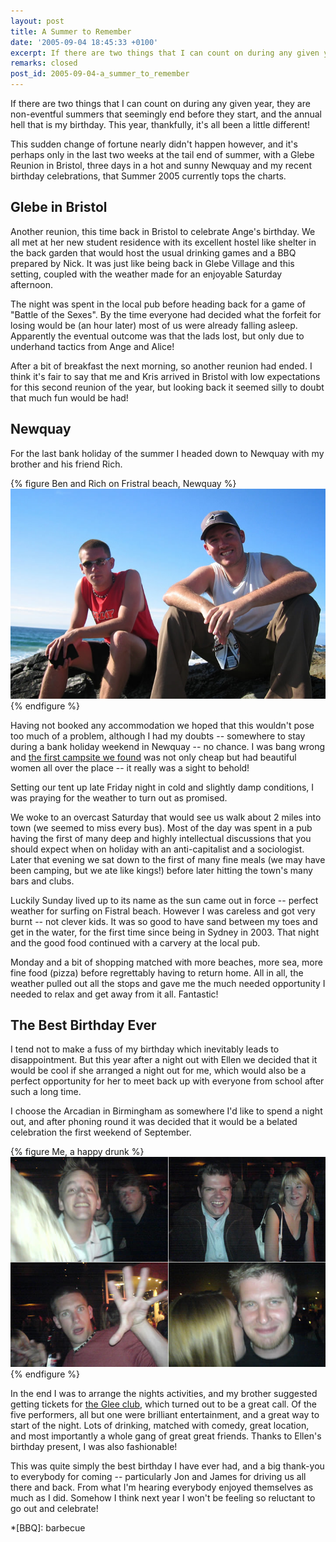 ```yaml
---
layout: post
title: A Summer to Remember
date: '2005-09-04 18:45:33 +0100'
excerpt: If there are two things that I can count on during any given year, they are non-eventful summers that seemingly end before they start, and the annual hell that is my birthday. Thankfully this year has been a little bit different!
remarks: closed
post_id: 2005-09-04-a_summer_to_remember
---
```

If there are two things that I can count on during any given year, they are non-eventful summers that seemingly end before they start, and the annual hell that is my birthday. This year, thankfully, it's all been a little different!

This sudden change of fortune nearly didn't happen however, and it's perhaps only in the last two weeks at the tail end of summer, with a Glebe Reunion in Bristol, three days in a hot and sunny Newquay and my recent birthday celebrations, that Summer 2005 currently tops the charts.

## Glebe in Bristol
Another reunion, this time back in Bristol to celebrate Ange's birthday. We all met at her new student residence with its excellent hostel like shelter in the back garden that would host the usual drinking games and a BBQ prepared by Nick. It was just like being back in Glebe Village and this setting, coupled with the weather made for an enjoyable Saturday afternoon.

The night was spent in the local pub before heading back for a game of "Battle of the Sexes". By the time everyone had decided what the forfeit for losing would be (an hour later) most of us were already falling asleep. Apparently the eventual outcome was that the lads lost, but only due to underhand tactics from Ange and Alice!

After a bit of breakfast the next morning, so another reunion had ended. I think it's fair to say that me and Kris arrived in Bristol with low expectations for this second reunion of the year, but looking back it seemed silly to doubt that much fun would be had!

## Newquay
For the last bank holiday of the summer I headed down to Newquay with my brother and his friend Rich.

{% figure Ben and Rich on Fristral beach, Newquay %}
![](/assets/images/2005/09/newquay.jpg)
{% endfigure %}

Having not booked any accommodation we hoped that this wouldn't pose too much of a problem, although I had my doubts -- somewhere to stay during a bank holiday weekend in Newquay -- no chance. I was bang wrong and [the first campsite we found][1] was not only cheap but had beautiful women all over the place -- it really was a sight to behold!

Setting our tent up late Friday night in cold and slightly damp conditions, I was praying for the weather to turn out as promised.

We woke to an overcast Saturday that would see us walk about 2 miles into town (we seemed to miss every bus). Most of the day was spent in a pub having the first of many deep and highly intellectual discussions that you should expect when on holiday with an anti-capitalist and a sociologist. Later that evening we sat down to the first of many fine meals (we may have been camping, but we ate like kings!) before later hitting the town's many bars and clubs.

Luckily Sunday lived up to its name as the sun came out in force -- perfect weather for surfing on Fistral beach. However I was careless and got very burnt -- not clever kids. It was so good to have sand between my toes and get in the water, for the first time since being in Sydney in 2003. That night and the good food continued with a carvery at the local pub.

Monday and a bit of shopping matched with more beaches, more sea, more fine food (pizza) before regrettably having to return home. All in all, the weather pulled out all the stops and gave me the much needed opportunity I needed to relax and get away from it all. Fantastic!

## The Best Birthday Ever
I tend not to make a fuss of my birthday which inevitably leads to disappointment. But this year after a night out with Ellen we decided that it would be cool if she arranged a night out for me, which would also be a perfect opportunity for her to meet back up with everyone from school after such a long time.

I choose the Arcadian in Birmingham as somewhere I'd like to spend a night out, and after phoning round it was decided that it would be a belated celebration the first weekend of September.

{% figure Me, a happy drunk %}
![](/assets/images/2005/09/birthday.jpg)
{% endfigure %}

In the end I was to arrange the nights activities, and my brother suggested getting tickets for [the Glee club][2], which turned out to be a great call. Of the five performers, all but one were brilliant entertainment, and a great way to start of the night. Lots of drinking, matched with comedy, great location, and most importantly a whole gang of great great friends. Thanks to Ellen's birthday present, I was also fashionable!

This was quite simply the best birthday I have ever had, and a big thank-you to everybody for coming -- particularly Jon and James for driving us all there and back. From what I'm hearing everybody enjoyed themselves as much as I did. Somehow I think next year I won't be feeling so reluctant to go out and celebrate!

[1]: http://www.sunnyside.co.uk/
[2]: http://www.glee.co.uk/

*[BBQ]: barbecue